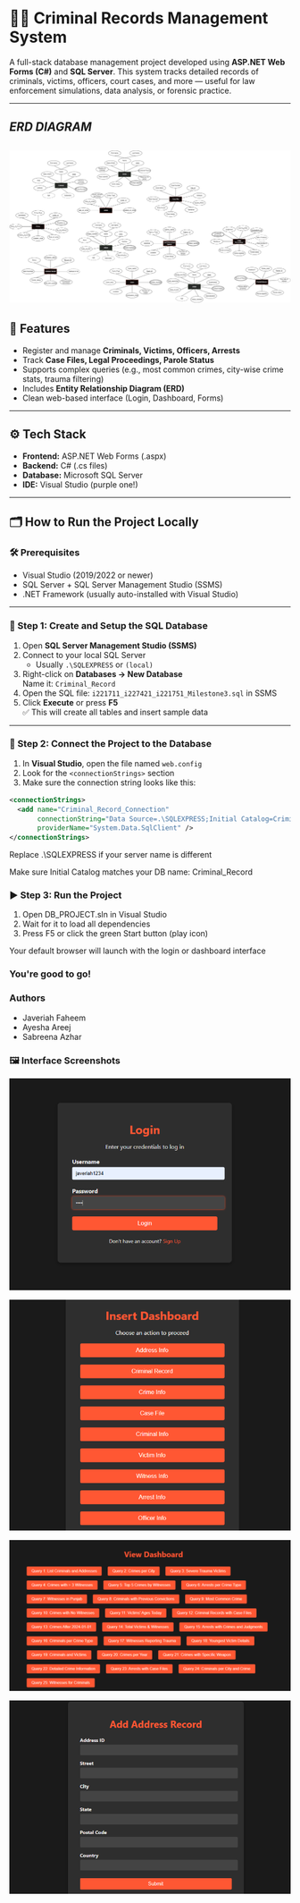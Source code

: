 # 🕵️‍♂️ Criminal Records Management System

A full-stack database management project developed using **ASP.NET Web Forms (C#)** and **SQL Server**. This system tracks detailed records of criminals, victims, officers, court cases, and more — useful for law enforcement simulations, data analysis, or forensic practice.

---
## *ERD DIAGRAM*
![Dashboard](https://github.com/JaveriahFaheem/Criminal-Records-System/blob/main/Criminal_Record.png)
---

## 📌 Features
- Register and manage **Criminals, Victims, Officers, Arrests**
- Track **Case Files, Legal Proceedings, Parole Status**
- Supports complex queries (e.g., most common crimes, city-wise crime stats, trauma filtering)
- Includes **Entity Relationship Diagram (ERD)**
- Clean web-based interface (Login, Dashboard, Forms)

---

## ⚙️ Tech Stack
- **Frontend:** ASP.NET Web Forms (.aspx)
- **Backend:** C# (.cs files)
- **Database:** Microsoft SQL Server
- **IDE:** Visual Studio (purple one!)

---

## 🗂 How to Run the Project Locally

### 🛠 Prerequisites
- Visual Studio (2019/2022 or newer)
- SQL Server + SQL Server Management Studio (SSMS)
- .NET Framework (usually auto-installed with Visual Studio)

---

### 🧾 Step 1: Create and Setup the SQL Database

1. Open **SQL Server Management Studio (SSMS)**
2. Connect to your local SQL Server  
   - Usually `.\SQLEXPRESS` or `(local)`
3. Right-click on **Databases → New Database**  
   Name it: `Criminal_Record`
4. Open the SQL file: `i221711_i227421_i221751_Milestone3.sql` in SSMS
5. Click **Execute** or press **F5**  
   ✅ This will create all tables and insert sample data

---

### 🔌 Step 2: Connect the Project to the Database

1. In **Visual Studio**, open the file named `web.config`
2. Look for the `<connectionStrings>` section
3. Make sure the connection string looks like this:

```xml
<connectionStrings>
  <add name="Criminal_Record_Connection" 
       connectionString="Data Source=.\SQLEXPRESS;Initial Catalog=Criminal_Record;Integrated Security=True" 
       providerName="System.Data.SqlClient" />
</connectionStrings>
```
Replace .\SQLEXPRESS if your server name is different

Make sure Initial Catalog matches your DB name: Criminal_Record

### ▶️ Step 3: Run the Project

1. Open DB_PROJECT.sln in Visual Studio
2. Wait for it to load all dependencies
3. Press F5 or click the green Start button (play icon)

Your default browser will launch with the login or dashboard interface

### You're good to go!

### Authors
- Javeriah Faheem
- Ayesha Areej
- Sabreena Azhar

### 🖼️ Interface Screenshots
![login](https://github.com/JaveriahFaheem/Criminal-Records-System/blob/main/login.png)

![insert](https://github.com/JaveriahFaheem/Criminal-Records-System/blob/main/insert_dashboard.png)

![view](https://github.com/JaveriahFaheem/Criminal-Records-System/blob/main/view_dashboard.png)

![form](https://github.com/JaveriahFaheem/Criminal-Records-System/blob/main/recordadding_form.png)

